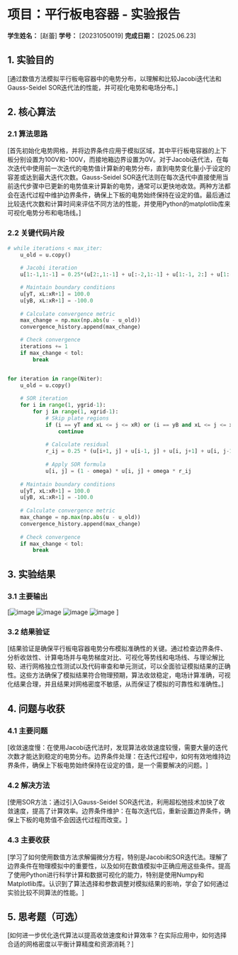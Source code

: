 # 项目：平行板电容器 - 实验报告

**学生姓名：** [赵蕾] **学号：** [20231050019] **完成日期：** [2025.06.23]

## 1. 实验目的
[通过数值方法模拟平行板电容器中的电势分布，以理解和比较Jacobi迭代法和Gauss-Seidel SOR迭代法的性能，并可视化电势和电场分布。]

## 2. 核心算法
### 2.1 算法思路
[首先初始化电势网格，并将边界条件应用于模拟区域，其中平行板电容器的上下板分别设置为100V和-100V，而接地箱边界设置为0V。对于Jacobi迭代法，在每次迭代中使用前一次迭代的电势值计算新的电势分布，直到电势变化量小于设定的容差或达到最大迭代次数。Gauss-Seidel SOR迭代法则在每次迭代中直接使用当前迭代步骤中已更新的电势值来计算新的电势，通常可以更快地收敛。两种方法都会在迭代过程中维护边界条件，确保上下板的电势始终保持在设定的值。最后通过比较迭代次数和计算时间来评估不同方法的性能，并使用Python的matplotlib库来可视化电势分布和电场线。]
### 2.2 关键代码片段
```python
# while iterations < max_iter:
    u_old = u.copy()
    
    # Jacobi iteration
    u[1:-1,1:-1] = 0.25*(u[2:,1:-1] + u[:-2,1:-1] + u[1:-1, 2:] + u[1:-1,:-2]) 

    # Maintain boundary conditions
    u[yT, xL:xR+1] = 100.0
    u[yB, xL:xR+1] = -100.0
    
    # Calculate convergence metric
    max_change = np.max(np.abs(u - u_old))
    convergence_history.append(max_change)

    # Check convergence
    iterations += 1
    if max_change < tol:
        break


for iteration in range(Niter):
    u_old = u.copy()
    
    # SOR iteration
    for i in range(1, ygrid-1):
        for j in range(1, xgrid-1):
            # Skip plate regions
            if (i == yT and xL <= j <= xR) or (i == yB and xL <= j <= xR):
                continue
            
            # Calculate residual
            r_ij = 0.25 * (u[i+1, j] + u[i-1, j] + u[i, j+1] + u[i, j-1])
            
            # Apply SOR formula
            u[i, j] = (1 - omega) * u[i, j] + omega * r_ij
    
    # Maintain boundary conditions
    u[yT, xL:xR+1] = 100.0
    u[yB, xL:xR+1] = -100.0
    
    # Calculate convergence metric
    max_change = np.max(np.abs(u - u_old))
    convergence_history.append(max_change)
    
    # Check convergence
    if max_change < tol:
        break

```

## 3. 实验结果

### 3.1 主要输出

[![image](https://github.com/user-attachments/assets/88c80343-3184-4985-903e-aa510614be20)
![image](https://github.com/user-attachments/assets/a45f8e20-3bda-458a-adc1-f5b80cc51122)
![image](https://github.com/user-attachments/assets/f1f170a8-e97e-478c-bf9d-e640a44e572d)
![image](https://github.com/user-attachments/assets/11d5642c-fc52-4384-97b3-84e2fd2d63d6)
]

### 3.2 结果验证

[结果验证是确保平行板电容器电势分布模拟准确性的关键。通过检查边界条件、分析收敛性、计算电场并与电势梯度对比、可视化等势线和电场线、与理论解比较、进行网格独立性测试以及代码审查和单元测试，可以全面验证模拟结果的正确性。这些方法确保了模拟结果符合物理预期，算法收敛稳定，电场计算准确，可视化结果合理，并且结果对网格密度不敏感，从而保证了模拟的可靠性和准确性。]

## 4. 问题与收获

### 4.1 主要问题

[收敛速度慢​：在使用Jacobi迭代法时，发现算法收敛速度较慢，需要大量的迭代次数才能达到稳定的电势分布。​边界条件处理​：在迭代过程中，如何有效地维持边界条件，确保上下板电势始终保持在设定的值，是一个需要解决的问题。​]

### 4.2 解决方法

[使用SOR方法​：通过引入Gauss-Seidel SOR迭代法，利用超松弛技术加快了收敛速度，提高了计算效率。​边界条件维护​：在每次迭代后，重新设置边界条件，确保上下板的电势值不会因迭代过程而改变。​]

### 4.3 主要收获

[学习了如何使用数值方法求解偏微分方程，特别是Jacobi和SOR迭代法。​理解了边界条件在物理模拟中的重要性，以及如何在数值模拟中正确应用这些条件。​提高了使用Python进行科学计算和数据可视化的能力，特别是使用Numpy和Matplotlib库。​认识到了算法选择和参数调整对模拟结果的影响，学会了如何通过实验比较不同算法的性能。​​]

## 5. 思考题（可选）

[如何进一步优化迭代算法以提高收敛速度和计算效率？​在实际应用中，如何选择合适的网格密度以平衡计算精度和资源消耗？​]
